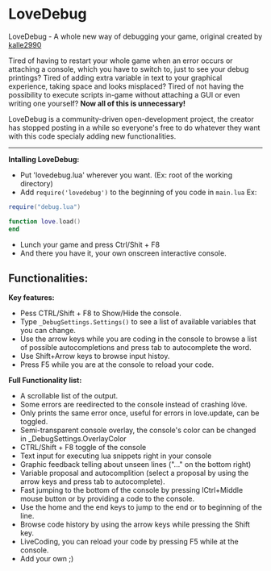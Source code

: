 LoveDebug
=========
LoveDebug - A whole new way of debugging your game, original created by [kalle2990](http://love2d.org/forums/memberlist.php?mode=viewprofile&u=690)

Tired of having to restart your whole game when an error occurs or attaching a console, which you have to switch to, just to see your debug printings? Tired of adding extra variable in text to your graphical experience, taking space and looks misplaced? Tired of not having the possibility to execute scripts in-game without attaching a GUI or even writing one yourself? **Now all of this is unnecessary!**

LoveDebug is a community-driven open-development project, the creator has stopped posting in a while so everyone's free to do whatever they want with this code specialy adding new functionalities.
***


**Intalling LoveDebug:** 
* Put 'lovedebug.lua' wherever you want. (Ex: root of the working directory)
* Add `require('lovedebug')` to the beginning of you code in `main.lua` Ex:

```lua
require("debug.lua")

function love.load()
end
```
* Lunch your game and press Ctrl/Shit + F8
* And there you have it, your own onscreen interactive console.

## Functionalities:

**Key features:**
* Pess CTRL/Shift + F8 to Show/Hide the console.
* Type `_DebugSettings.Settings()` to see a list of available variables that you can change.
* Use the arrow keys while you are coding in the console to browse a list of possible autocompletions and press tab to autocomplete the word.
* Use Shift+Arrow keys to browse input histoy.
* Press F5 while you are at the console to reload your code.


**Full Functionality list:**
* A scrollable list of the output.
* Some errors are reedirected to the console instead of crashing löve.
* Only prints the same error once, useful for errors in love.update, can be toggled.
* Semi-transparent console overlay, the console's color can be changed in _DebugSettings.OverlayColor
* CTRL/Shift + F8 toggle of the console
* Text input for executing lua snippets right in your console
* Graphic feedback telling about unseen lines ("..." on the bottom right)
* Variable proposal and autocomplition (select a proposal by using the arrow keys and press tab to autocomplete).
* Fast jumping to the bottom of the console by pressing lCtrl+Middle mouse button or by providing a code to the console.
* Use the home and the end keys to jump to the end or to beginning of the line.
* Browse code history by using the arrow keys while pressing the Shift key.
* LiveCoding, you can reload your code by pressing F5 while at the console.
* Add your own ;)
